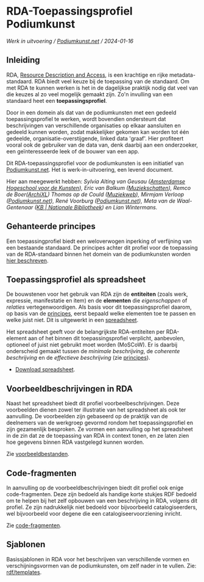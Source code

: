 # RDA-Toepassingsprofiel Podiumkunst

*Werk in uitvoering / [Podiumkunst.net](https://podiumkunst.net/) / 2024-01-16*

## Inleiding
RDA, [Resource Description and Access](http://www.rdaregistry.info), is een krachtige en rijke metadata-standaard. RDA biedt veel keuze bij de toepassing van de standaard. Om met RDA te kunnen werken is het in de dagelijkse praktijk nodig dat veel van die keuzes al zo veel mogelijk gemaakt zijn. Zo'n invulling van een standaard heet een **toepassingsprofiel**.

Door in een domein als dat van de podiumkunsten met een gedeeld toepassingsprofiel te werken, wordt bovendien ondersteunt dat beschrijvingen van verschillende organisaties op elkaar aansluiten en gedeeld kunnen worden, zodat makkelijker gekomen kan worden tot één gedeelde, organisatie-overstijgende, linked data 'graaf'. Hier profiteert vooral ook de gebruiker van de data van, denk daarbij aan een onderzoeker, een geïnteresseerde leek of de bouwer van een app.

Dit RDA-toepassingsprofiel voor de podiumkunsten is een initiatief van [Podiumkunst.net](https://podiumkunst.net/). Het is werk-in-uitvoering, een levend document. 

Hier aan meegewerkt hebben: *Sylvia Alting van Geusau ([Amsterdamse Hogeschool voor de Kunsten](https://ahk.nl/)), Eric van Balkum ([Muziekschatten](https://www.muziekschatten.nl/)), Remco de Boer([ArchiXL](https://archixl.nl))
Thomas op de Could ([Muziekweb](https://muziekweb.nl/)), Mirmjam Verloop ([Podiumkunst.net](https://podiumkunst.net/)), René Voorburg ([Podiumkunst.net](https://podiumkunst.net/)), Meta van de Waal-Gentenaar ([KB | Nationale Bibliotheek](https://kb.nl/)) en Lian Wintermans.*


## Gehanteerde principes
Een toepassingprofiel biedt een weloverwogen inperking of verfijning van een bestaande standaard. De principes achter dit profiel voor de toepassing van de RDA-standaard binnen het domein van de podiumkunsten worden [hier beschreven](Principles.md).

## Toepassingsprofiel als spreadsheet
De bouwstenen voor het gebruik van RDA zijn de **entiteiten** (zoals werk, expressie, manifestatie en item) en de **elementen** die *eigenschappen* of *relaties* vertegenwoordigen. Als basis voor dit toepassingsprofiel daarom, op basis van de [principes](Principles.md), eerst bepaald welke elementen toe te passen en welke juist niet. Dit is uitgewerkt in een [spreadsheet](RDA-AP_Podiumkunst-net.xlsx).

  
Het spreadsheet geeft voor de belangrijkste RDA-entiteiten per RDA-element aan of het binnen dit toepassingsprofiel verplicht, aanbevolen, optioneel of juist niet gebruikt moet worden (MoSCoW). Er is daarbij onderscheid gemaakt tussen de *minimale beschrijving*, de *coherente beschrijving* en de *effectieve beschrijving* (zie [principes](Principles.md)).

* [Download spreadsheet](RDA-AP_Podiumkunst-net.xlsx).

## Voorbeeldbeschrijvingen in RDA
Naast het spreadsheet biedt dit profiel voorbeelbeschrijvingen. Deze voorbeelden dienen zowel ter illustratie van het spreadsheet als ook ter  aanvulling. De voorbeelden zijn gebaseerd op de praktijk van de deelnemers van de werkgroep gevormd rondom het toepassingsprofiel en zijn gezamenlijk besproken. Ze vormen een aanvulling op het spreadsheet in de zin dat ze de toepassing van RDA in context tonen, en ze laten zien hoe gegevens binnen RDA vastgelegd kunnen worden. 

Zie [voorbeeldbestanden](rdf/examples).

## Code-fragmenten
In aanvulling op de voorbeeldbeschrijvingen biedt dit profiel ook enige code-fragmenten. Deze zijn bedoeld als handige korte stukjes RDF bedoeld om te helpen bij het zelf opbouwen van een beschrijving in RDA, volgens dit profiel. Ze zijn nadrukkelijk niet bedoeld voor bijvoorbeeld catalogiseerders, wel bijvoorbeeld voor degene die een catalogiseervoorziening inricht.

Zie [code-fragmenten](rdf/snippets).

## Sjablonen
Basissjablonen in RDA voor het beschrijven van verschillende vormen en verschijningsvormen van de podiumkunsten, om zelf nader in te vullen. 
Zie: [rdf/templates](rdf/templates).

